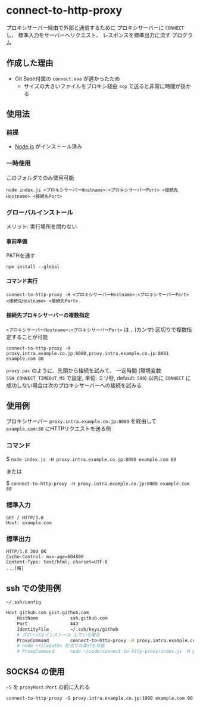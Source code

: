 # connect-to-http-proxy
プロキシサーバー経由で外部と通信するために
プロキシサーバーに `CONNECT` し、
標準入力をサーバーへリクエスト、
レスポンスを標準出力に流す
プログラム

## 作成した理由
- Git Bash付属の `connect.exe` が遅かったため
    - サイズの大きいファイルをプロキシ経由 `scp` で送ると非常に時間が掛かる

## 使用法
### 前提
- [Node.js](https://nodejs.org/ja/download/) がインストール済み

### 一時使用
このフォルダでのみ使用可能

```
node index.js <プロキシサーバーHostname>:<プロキシサーバーPort> <接続先Hostname> <接続先Port>
```

### グローバルインストール
メリット: 実行場所を問わない

#### 事前準備
PATHを通す

```
npm install --global
```

#### コマンド実行
```
connect-to-http-proxy -H <プロキシサーバーHostname>:<プロキシサーバーPort> <接続先Hostname> <接続先Port>
```

#### 接続先プロキシサーバーの複数指定
`<プロキシサーバーHostname>:<プロキシサーバーPort>` は `,` (カンマ) 区切りで複数指定することが可能

```
connect-to-http-proxy -H proxy.intra.example.co.jp:8080,proxy.intra.example.co.jp:8081 example.com 80
```

`proxy.pac` のように、先頭から接続を試みて、 一定時間 (環境変数 `SSH_CONNECT_TIMEOUT_MS` で設定, 単位: ミリ秒, default: `500`) 以内に `CONNECT` に成功しない場合は次のプロキシサーバーへの接続を試みる

## 使用例
プロキシサーバー `proxy.intra.example.co.jp:8080` を経由して `example.com:80` にHTTPリクエストを送る例

### コマンド
$ `node index.js -H proxy.intra.example.co.jp:8080 example.com 80`

または

$ `connect-to-http-proxy -H proxy.intra.example.co.jp:8080 example.com 80`

### 標準入力
```http
GET / HTTP/1.0
Host: example.com

```

### 標準出力
```http
HTTP/1.0 200 OK
Cache-Control: max-age=604800
Content-Type: text/html; charset=UTF-8
...(略)
```

## ssh での使用例

`~/.ssh/config`

```sh
Host github.com gist.github.com
	HostName			ssh.github.com
	Port				443
	IdentityFile		~/.ssh/keys/github
	# グローバルインストール している場合
	ProxyCommand		connect-to-http-proxy -H proxy.intra.example.co.jp:8080 %h %p
	# node <filepath> 形式での実行も可能
	# ProxyCommand		node ~/code/connect-to-http-proxy/index.js -H proxy.intra.example.co.jp:8080 %h %p
```

## SOCKS4 の使用
`-S` を `proxyHost:Port` の前に入れる

```
connect-to-http-proxy -S proxy.intra.example.co.jp:1080 example.com 80
```
